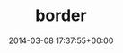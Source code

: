 ---
title:		"border"
type:		"upload"
description:		"TBC"
date:		"2014-03-08 17:37:55+00:00"
album:		"city"
filename:		"border.md"
series:		""
cl_public_id:		"city/border"
cl_version:		1497000213
format:		"tiff"
bytes:		3179564
width:		961
height:		1440
exposure_mode:		"Auto"
program:		"Aperture-priority AE"
aperture:		"2.8"
focal_length:		"50.0 mm"
iso:		"200"
shutter_speed:		"1/1000"
metering:		"Multi-segment"
flash:		"Off, Did not fire"
white_balance:		"Custom"
colour_temp:		"5400"
has_crop:		"true"
orientation:		"Horizontal (normal)"
camera_model:		"NIKON D800"
lens_info:		"0mm f/0"
artist:		"No artist info"
x_resolution:		"300"
y_resolution:		"300"
---
